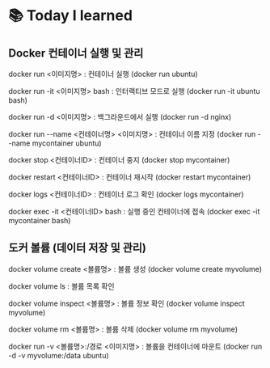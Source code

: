 # 📚 Today I learned

## Docker 컨테이너 실행 및 관리

docker run <이미지명> : 컨테이너 실행 (docker run ubuntu)

docker run -it <이미지명> bash : 인터랙티브 모드로 실행 (docker run -it ubuntu bash)

docker run -d <이미지명> : 백그라운드에서 실행 (docker run -d nginx)

docker run --name <컨테이너명> <이미지명> : 컨테이너 이름 지정 (docker run --name mycontainer ubuntu)

docker stop <컨테이너ID> : 컨테이너 중지 (docker stop mycontainer)

docker restart <컨테이너ID> : 컨테이너 재시작 (docker restart mycontainer)

docker logs <컨테이너ID> : 컨테이너 로그 확인 (docker logs mycontainer)

docker exec -it <컨테이너ID> bash : 실행 중인 컨테이너에 접속 (docker exec -it mycontainer bash)

## 도커 볼륨 (데이터 저장 및 관리)

docker volume create <볼륨명> : 볼륨 생성 (docker volume create myvolume)

docker volume ls : 볼륨 목록 확인

docker volume inspect <볼륨명> : 볼륨 정보 확인 (docker volume inspect myvolume)

docker volume rm <볼륨명> : 볼륨 삭제 (docker volume rm myvolume)

docker run -v <볼륨명>:/경로 <이미지명> : 볼륨을 컨테이너에 마운트 (docker run -d -v myvolume:/data ubuntu)
